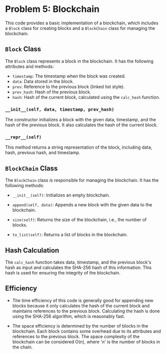 # Problem 5: Blockchain

This code provides a basic implementation of a blockchain, which includes a `Block` class for creating blocks and a `BlockChain` class for managing the blockchain.

## `Block` Class

The `Block` class represents a block in the blockchain. It has the following attributes and methods:

- `timestamp`: The timestamp when the block was created.
- `data`: Data stored in the block.
- `prev`: Reference to the previous block (linked list style).
- `prev_hash`: Hash of the previous block.
- `hash`: Hash of the current block, calculated using the `calc_hash` function.

### `__init__(self, data, timestamp, prev_hash)`

The constructor initializes a block with the given data, timestamp, and the hash of the previous block. It also calculates the hash of the current block.

### `__repr__(self)`

This method returns a string representation of the block, including data, hash, previous hash, and timestamp.

## `BlockChain` Class

The `BlockChain` class is responsible for managing the blockchain. It has the following methods:

- `__init__(self)`: Initializes an empty blockchain.

- `append(self, data)`: Appends a new block with the given data to the blockchain.

- `size(self)`: Returns the size of the blockchain, i.e., the number of blocks.

- `to_list(self)`: Returns a list of blocks in the blockchain.

## Hash Calculation

The `calc_hash` function takes data, timestamp, and the previous block's hash as input and calculates the SHA-256 hash of this information. This hash is used for ensuring the integrity of the blockchain.

## Efficiency

- The time efficiency of this code is generally good for appending new blocks because it only calculates the hash of the current block and maintains references to the previous block. Calculating the hash is done using the SHA-256 algorithm, which is reasonably fast.

- The space efficiency is determined by the number of blocks in the blockchain. Each block contains some overhead due to its attributes and references to the previous block. The space complexity of the blockchain can be considered O(n), where 'n' is the number of blocks in the chain.